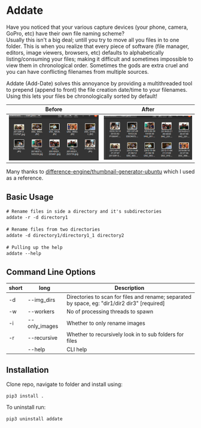 # Addate

Have you noticed that your various capture devices (your phone, camera, GoPro, etc) have their own file naming scheme?  
Usually this isn't a big deal; untill you try to move all you files in to one folder. This is when you realize that every piece of software (file manager, editors, image viewers, browsers, etc) defaults to alphabetically listing/consuming your files; making it difficult and sometimes impossible to view them in chronological order. Sometimes the gods are extra cruel and you can have conflicting filenames from multiple sources.

Addate (Add-Date) solves this annoyance by providing a multithreaded tool to prepend (append to front) the file creation date/time to your filenames. Using this lets your files be chronologically sorted by default!

| Before| After| 
|---------------|---------------|
|![](before.png)|![](after.png)| 

Many thanks to [difference-engine/thumbnail-generator-ubuntu](https://github.com/difference-engine/thumbnail-generator-ubuntu) which I used as a reference. 

## Basic Usage
```
# Rename files in side a directory and it's subdirectories
addate -r -d directory1

# Rename files from two directories
addate -d directory1/directory1_1 directory2

# Pulling up the help
addate --help
```

## Command Line Options
| short | long          | Description                                                                                         |
|-------|---------------|-----------------------------------------------------------------------------------------------------|
| -d    | --img_dirs    | Directories to scan for files and rename; separated by space, eg: "dir1/dir2 dir3"  [required] |
| -w    | --workers     | No of processing threads to spawn                                                                    |
| -i    | --only_images | Whether to only rename images                                                   |
| -r    | --recursive   | Whether to recursively look in to sub folders for files                                                               |
|       | --help        | CLI help                                                                                            |

## Installation
Clone repo, navigate to folder and install using:
```
pip3 install .
```

To uninstall run:
```
pip3 uninstall addate
```
